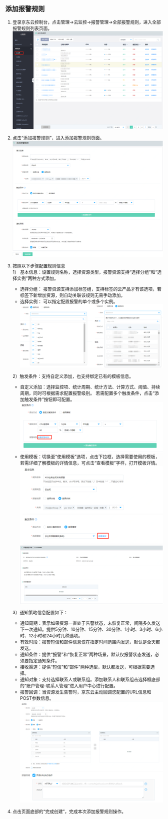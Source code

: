 ## 添加报警规则  
1.	登录京东云控制台，点击管理->云监控->报警管理->全部报警规则，进入全部报警规则列表页面。  
![云主机监控](../../../../image/Cloud-Monitor/1-zylb.png)  

2. 点击“添加报警规则”，进入添加报警规则页面。  
![设置报警规则](../../../../image/Cloud-Monitor/3-szbj.png)  

3. 按照以下步骤配置规则信息  
   1）	基本信息：设置规则名称，选择资源类型，报警资源支持“选择分组”和“选择实例”两种方式添加。  
   - 选择分组： 报警资源支持添加标签组，支持标签的云产品才有该选项，若标签下新增加资源，则自动关联该规则无需手动添加。  
   - 选择实例： 可以指定配置报警的单个或多个实例。  
   ![设置报警规则1](../../../../image/Cloud-Monitor/3-szbj-zy.png)  
   
   2）触发条件：支持自定义添加，也支持绑定已有的模板信息。  
   - 自定义添加：选择监控项、统计周期、统计方法、计算方式、阈值、持续周期，同时可根据需求配置报警级别。 若需配置多个触发条件，点击“添加触发条件”按钮即可配置。  
   ![设置报警规则2](../../../../image/Cloud-Monitor/4-zdytj.png)  
   - 使用模板：切换至“使用模板”选项，点击下拉框，选择需要使用的模板，若需详细了解模板的详情信息，可点击“查看模板”字样，打开模板详情。  
   ![设置报警规则3](../../../../image/Cloud-Monitor/5-symb.png)  
   ![查看模板详情](../../../../image/Cloud-Monitor/9-mb-xq.png)    
   
   3）通知策略信息配置如下：  
   - 通知周期：表示如果资源一直处于告警状态，未恢复正常，间隔多久发送下一次通知。提供5分钟、10分钟、15分钟、30分钟、1小时、3小时、6小时、12小时和24小时几种选项。  
   - 有效时段：报警短信和邮件信息仅在指定时间范围内发送，默认是全天都发送。  
   - 通知条件：提供“报警”和“恢复正常”两种场景，默认仅报警状态发送，必须要指定通知条件。  
   - 接收渠道：提供“短信”和“邮件”两种选型，默认都发送，可根据需要选择。  
   - 通知对象：支持选择联系人或联系组。添加联系人和联系组击选择框底部的“账户管理-联系人管理”进入用户中心进行配置。  
   - 报警回调：当资源发生告警时，京东云主动回调您配置的URL信息和POST参数信息。  
   ![通知策略1](../../../../image/Cloud-Monitor/6-tzcl.png)  
   ![通知策略2](../../../../image/Cloud-Monitor/6-tzcl-hd.png)  
 4.	点击页面底部的“完成创建”，完成本次添加报警规则操作。  
  
